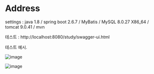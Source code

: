 # Address

settings :  java 1.8 / spring boot 2.6.7 / MyBatis / MySQL 8.0.27 X86_64 / tomcat 9.0.41 / mvn

 

테스트 : http://localhost:8080/study/swagger-ui.html

테스트 예시.

![image](https://user-images.githubusercontent.com/104718153/166151541-86de83b4-bad1-4e16-adf2-a3997c3bb3db.png)


![image](https://user-images.githubusercontent.com/104718153/166151547-b12701f0-c8f4-4cbb-9393-46db82dd8157.png)


